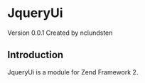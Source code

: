 JqueryUi
========
Version 0.0.1 Created by nclundsten

Introduction
------------
JqueryUi is a module for Zend Framework 2.